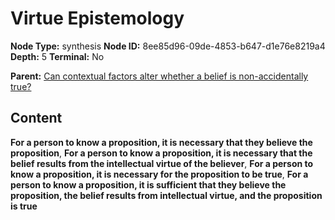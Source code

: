 # Virtue Epistemology

**Node Type:** synthesis
**Node ID:** 8ee85d96-09de-4853-b647-d1e76e8219a4
**Depth:** 5
**Terminal:** No

**Parent:** [Can contextual factors alter whether a belief is non-accidentally true?](can-contextual-factors-alter-whether-a-belief-is-non-accidentally-true-antithesis-b8637b49-4268-4cc7-aacd-946299478302.md)

## Content

**For a person to know a proposition, it is necessary that they believe the proposition**, **For a person to know a proposition, it is necessary that the belief results from the intellectual virtue of the believer**, **For a person to know a proposition, it is necessary for the proposition to be true**, **For a person to know a proposition, it is sufficient that they believe the proposition, the belief results from intellectual virtue, and the proposition is true**
